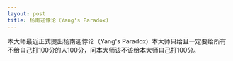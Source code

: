 ```yaml
---
layout: post
title: 杨南迎悖论（Yang's Paradox)
---
```


本大师最近正式提出杨南迎悖论（Yang's Paradox): 本大师只给且一定要给所有不给自己打100分的人100分，问本大师该不该给本大师自己打100分。

